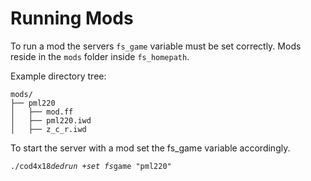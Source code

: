 # Running Mods

To run a mod the servers `fs_game` variable must be set correctly. Mods reside in the `mods` folder inside `fs_homepath`.

Example directory tree:

```
mods/                                  
├── pml220                         
│   ├── mod.ff                         
│   ├── pml220.iwd                     
│   ├── z_c_r.iwd 

```

To start the server with a mod set the fs\_game variable accordingly. 

`./cod4x18`_`dedrun +set fs`_`game "pml220"`

